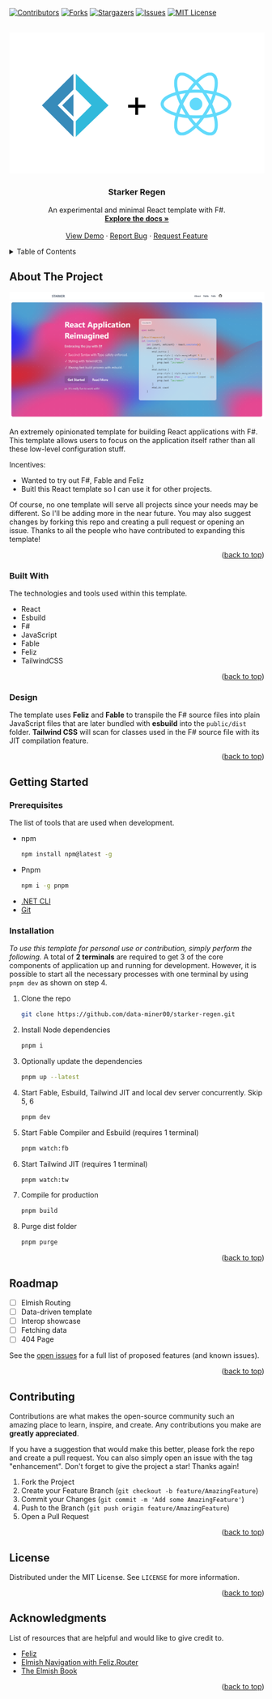 <a name="readme-top"></a>

<!-- PROJECT SHIELDS -->

[![Contributors][contributors-shield]][contributors-url]
[![Forks][forks-shield]][forks-url]
[![Stargazers][stars-shield]][stars-url]
[![Issues][issues-shield]][issues-url]
[![MIT License][license-shield]][license-url]

<!-- PROJECT LOGO -->
<br />
<div align="center">
  <a href="/">
    <img src="public/assets/fsharp-react.png" />
  </a>

  <h3 align="center">Starker Regen</h3>

  <p align="center">
    An experimental and minimal React template with F#.
    <br />
    <a href="https://github.com/data-miner00/starker-regen"><strong>Explore the docs »</strong></a>
    <br />
    <br />
    <a href="https://github.com/data-miner00/starker-regen">View Demo</a>
    ·
    <a href="https://github.com/data-miner00/starker-regen/issues">Report Bug</a>
    ·
    <a href="https://github.com/data-miner00/starker-regen/issues">Request Feature</a>
  </p>
</div>

<!-- TABLE OF CONTENTS -->
<details>
  <summary>Table of Contents</summary>
  <ol>
    <li>
      <a href="#about-the-project">About The Project</a>
      <ul>
        <li><a href="#built-with">Built With</a></li>
        <li><a href="#design">Design</a></li>
      </ul>
    </li>
    <li>
      <a href="#getting-started">Getting Started</a>
      <ul>
        <li><a href="#prerequisites">Prerequisites</a></li>
        <li><a href="#installation">Installation</a></li>
      </ul>
    </li>
    <li><a href="#usage">Usage</a></li>
    <li><a href="#roadmap">Roadmap</a></li>
    <li><a href="#contributing">Contributing</a></li>
    <li><a href="#license">License</a></li>
    <li><a href="#acknowledgments">Acknowledgments</a></li>
  </ol>
</details>

<!-- ABOUT THE PROJECT -->

## About The Project

![Template screenshot](/public/assets/screenshot.png)

An extremely opinionated template for building React applications with F#. This template allows users to focus on the application itself rather than all these low-level configuration stuff.

Incentives:

- Wanted to try out F#, Fable and Feliz
- Buitl this React template so I can use it for other projects.

Of course, no one template will serve all projects since your needs may be different. So I'll be adding more in the near future. You may also suggest changes by forking this repo and creating a pull request or opening an issue. Thanks to all the people who have contributed to expanding this template!

<p align="right">(<a href="#readme-top">back to top</a>)</p>

### Built With

The technologies and tools used within this template.

- React
- Esbuild
- F#
- JavaScript
- Fable
- Feliz
- TailwindCSS

<p align="right">(<a href="#readme-top">back to top</a>)</p>

<!-- DESIGN -->

### Design

The template uses **Feliz** and **Fable** to transpile the F# source files into plain JavaScript files that are later bundled with **esbuild** into the `public/dist` folder. **Tailwind CSS** will scan for classes used in the F# source file with its JIT compilation feature.

<p align="right">(<a href="#readme-top">back to top</a>)</p>

<!-- GETTING STARTED -->

## Getting Started

### Prerequisites

The list of tools that are used when development.

- npm
  ```sh
  npm install npm@latest -g
  ```
- Pnpm
  ```sh
  npm i -g pnpm
  ```
- [.NET CLI](https://dotnet.microsoft.com/en-us/download)
- [Git](https://git-scm.com/downloads)

### Installation

_To use this template for personal use or contribution, simply perform the following._ A total of **2 terminals** are required to get 3 of the core components of application up and running for development. However, it is possible to start all the necessary processes with one terminal by using `pnpm dev` as shown on step 4.

1. Clone the repo
   ```sh
   git clone https://github.com/data-miner00/starker-regen.git
   ```
2. Install Node dependencies
   ```sh
   pnpm i
   ```
3. Optionally update the dependencies
   ```sh
   pnpm up --latest
   ```
4. Start Fable, Esbuild, Tailwind JIT and local dev server concurrently. Skip 5, 6
   ```sh
   pnpm dev
   ```
5. Start Fable Compiler and Esbuild (requires 1 terminal)
   ```sh
   pnpm watch:fb
   ```
6. Start Tailwind JIT (requires 1 terminal)
   ```sh
   pnpm watch:tw
   ```
7. Compile for production
   ```sh
   pnpm build
   ```
8. Purge dist folder
   ```sh
   pnpm purge
   ```

<p align="right">(<a href="#readme-top">back to top</a>)</p>

<!-- ROADMAP -->

## Roadmap

- [ ] Elmish Routing
- [ ] Data-driven template
- [ ] Interop showcase
- [ ] Fetching data
- [ ] 404 Page

See the [open issues](https://github.com/data-miner00/starker-regen/issues) for a full list of proposed features (and known issues).

<p align="right">(<a href="#readme-top">back to top</a>)</p>

<!-- CONTRIBUTING -->

## Contributing

Contributions are what makes the open-source community such an amazing place to learn, inspire, and create. Any contributions you make are **greatly appreciated**.

If you have a suggestion that would make this better, please fork the repo and create a pull request. You can also simply open an issue with the tag "enhancement".
Don't forget to give the project a star! Thanks again!

1. Fork the Project
2. Create your Feature Branch (`git checkout -b feature/AmazingFeature`)
3. Commit your Changes (`git commit -m 'Add some AmazingFeature'`)
4. Push to the Branch (`git push origin feature/AmazingFeature`)
5. Open a Pull Request

<p align="right">(<a href="#readme-top">back to top</a>)</p>

<!-- LICENSE -->

## License

Distributed under the MIT License. See `LICENSE` for more information.

<p align="right">(<a href="#readme-top">back to top</a>)</p>

<!-- ACKNOWLEDGMENTS -->

## Acknowledgments

List of resources that are helpful and would like to give credit to.

- [Feliz](https://zaid-ajaj.github.io/Feliz/#/)
- [Elmish Navigation with Feliz.Router](https://www.compositional-it.com/news-blog/elmish-navigation-with-feliz-router/)
- [The Elmish Book](https://zaid-ajaj.github.io/the-elmish-book/#/)

<p align="right">(<a href="#readme-top">back to top</a>)</p>

<!-- MARKDOWN LINKS & IMAGES -->

[contributors-shield]: https://img.shields.io/github/contributors/data-miner00/starker-regen.svg?style=for-the-badge
[contributors-url]: https://github.com/data-miner00/starker-regen/graphs/contributors
[forks-shield]: https://img.shields.io/github/forks/data-miner00/starker-regen.svg?style=for-the-badge
[forks-url]: https://github.com/data-miner00/starker-regen/network/members
[stars-shield]: https://img.shields.io/github/stars/data-miner00/starker-regen.svg?style=for-the-badge
[stars-url]: https://github.com/data-miner00/starker-regen/stargazers
[issues-shield]: https://img.shields.io/github/issues/data-miner00/starker-regen.svg?style=for-the-badge
[issues-url]: https://github.com/data-miner00/starker-regen/issues
[license-shield]: https://img.shields.io/github/license/data-miner00/starker-regen.svg?style=for-the-badge
[license-url]: https://github.com/data-miner00/starker-regen/blob/master/LICENSE.txt
[product-screenshot]: images/screenshot.png
